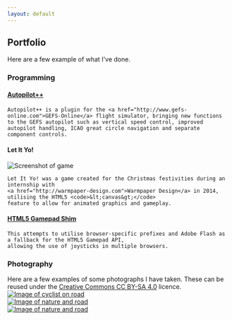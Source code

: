```yaml
---
layout: default
---
```


## Portfolio

<p>Here are a few example of what I've done.</p>

<div class="col-lg-6">
  <h3>Programming</h3>

  <div class="row marketing">
    <h4><a href="https://github.com/Qantas94Heavy/autopilot-pp">Autopilot++</a></h4>

    Autopilot++ is a plugin for the <a href="http://www.gefs-online.com">GEFS-Online</a> flight simulator, bringing new functions
    to the GEFS autopilot such as vertical speed control, improved autopilot handling, ICAO great circle navigation and separate
    component controls.
  </div>

  <div class="row marketing">
    <h4>Let It Yo!</h4>
    <img src="{{ site.baseurl }}/img/let-it-yo.png" alt="Screenshot of game" class="img-responsive">

    Let It Yo! was a game created for the Christmas festivities during an internship with
    <a href="http://warmpaper-design.com">Warmpaper Design</a> in 2014, utilising the HTML5 <code>&lt;canvas&gt;</code>
    feature to allow for animated graphics and gameplay.
  </div>

  <div class="row marketing">
    <h4><a href="https://github.com/Qantas94Heavy/gamepad-shim">HTML5 Gamepad Shim</a></h4>

    This attempts to utilise browser-specific prefixes and Adobe Flash as a fallback for the HTML5 Gamepad API,
    allowing the use of joysticks in multiple browsers.
  </div>
</div>

<div class="col-lg-6">
  <h3>Photography</h3>

  <div class="row marketing">
    Here are a few examples of some photographs I have taken. These can be reused under the
    <a href="https://creativecommons.org/licenses/by-sa/4.0/">Creative Commons CC BY-SA 4.0</a>
    licence.
  </div>

  <div class="row marketing">
    <a href="{{ site.baseurl }}/img/img1.jpeg">
      <img src="{{ site.baseurl }}/img/img1-preview.jpeg"
           alt="Image of cyclist on road" class="img-responsive">
    </a>
  </div>

  <div class="row marketing">
    <a href="{{ site.baseurl }}/img/img2.jpeg">
      <img src="{{ site.baseurl }}/img/img2-preview.jpeg"
           alt="Image of nature and road" class="img-responsive">
    </a>
  </div>

  <div class="col-lg-6">
    <a href="{{ site.baseurl }}/img/img3.jpeg">
      <img src="{{ site.baseurl }}/img/img3-preview.jpeg"
           alt="Image of nature and road" class="img-responsive">
    </a>
  </div>
</div>
